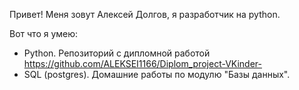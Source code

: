 Привет!
Меня зовут Алексей Долгов, я разработчик на python.

Вот что я умею:
 - Python. Репозиторий с дипломной работой https://github.com/ALEKSEI1166/Diplom_project-VKinder-
 - SQL (postgres). Домашние работы по модулю "Базы данных". 


